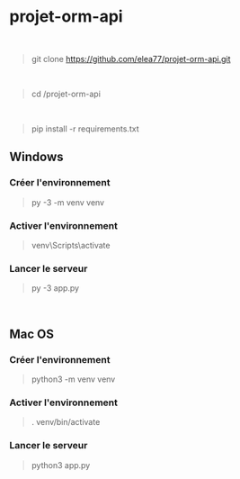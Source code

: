 # projet-orm-api
<br>

> git clone https://github.com/elea77/projet-orm-api.git
<br>

> cd /projet-orm-api
<br>

> pip install -r requirements.txt

## Windows

### Créer l'environnement
> py -3 -m venv venv
### Activer l'environnement
> venv\Scripts\activate
### Lancer le serveur
> py -3 app.py
<br>

## Mac OS

### Créer l'environnement
> python3 -m venv venv
### Activer l'environnement
> . venv/bin/activate
### Lancer le serveur
> python3 app.py
